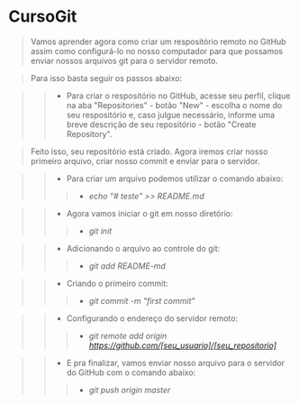 # CursoGit

> Vamos aprender agora como criar um respositório remoto no GitHub assim como configurá-lo no nosso computador para que possamos enviar nossos arquivos git para o servidor remoto.

> Para isso basta seguir os passos abaixo:

>>+ Para criar o respositório no GitHub, acesse seu perfil, clique na aba "Repositories" - botão "New" - escolha o nome do seu respositório e, caso julgue necessário, informe uma breve descrição de seu repositório - botão "Create Repository".

> Feito isso, seu repositório está criado. Agora iremos criar nosso primeiro arquivo, criar nosso commit e enviar para o servidor.

>>+ Para criar um arquivo podemos utilizar o comando abaixo:
>>>* *echo "# teste" >> README.md*

>>+ Agora vamos iniciar o git em nosso diretório:
>>>* *git init*

>>+ Adicionando o arquivo ao controle do git:
>>>* *git add README-md*

>>+ Criando o primeiro commit:
>>>* *git commit -m "first commit"*

>>+ Configurando o endereço do servidor remoto:
>>>* *git remote add origin https://github.com/[seu_usuario]/[seu_repositorio]*

>>+ E pra finalizar, vamos enviar nosso arquivo para o servidor do GitHub com o comando abaixo:
>>>* *git push origin master*